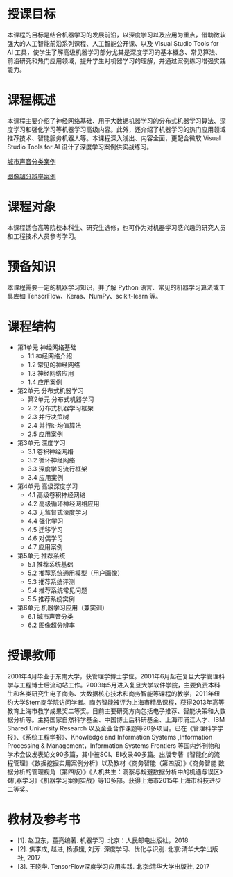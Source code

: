 
# 授课目标
本课程的目标是结合机器学习的发展前沿，以深度学习以及应用为重点，借助微软强大的人工智能前沿系列课程、人工智能公开课、以及 Visual Studio Tools for AI 工具，使学生了解高级机器学习部分尤其是深度学习的基本概念、常见算法、前沿研究和热门应用领域，提升学生对机器学习的理解，并通过案例练习增强实践能力。

# 课程概述
本课程主要介绍了神经网络基础、用于大数据机器学习的分布式机器学习算法、深度学习和强化学习等机器学习高级内容。此外，还介绍了机器学习的热门应用领域推荐技术、智能服务机器人等。本课程深入浅出、内容全面，更配合微软 Visual Studio Tools for AI 设计了深度学习案例供实战练习。

[城市声音分类案例](https://github.com/kadoufall/Urban-Sound-Classification-VS)

[图像超分辨率案例](https://github.com/kadoufall/Image-Super-Resolution-VS)

# 课程对象
本课程适合高等院校本科生、研究生选修，也可作为对机器学习感兴趣的研究人员和工程技术人员参考学习。

# 预备知识
本课程需要一定的机器学习知识，并了解 Python 语言、常见的机器学习算法或工具库如 TensorFlow、Keras、NumPy、scikit-learn 等。

# 课程结构
- 第1单元 神经网络基础
  - 1.1 神经网络介绍
  - 1.2 常见的神经网络
  - 1.3 神经网络应用
  - 1.4 应用案例
- 第2单元 分布式机器学习
  - 第2单元 分布式机器学习
  - 2.2 分布式机器学习框架
  - 2.3 并行决策树
  - 2.4 并行k-均值算法
  - 2.5 应用案例
- 第3单元 深度学习
  - 3.1 卷积神经网络
  - 3.2 循环神经网络
  - 3.3 深度学习流行框架
  - 3.4 应用案例
- 第4单元 高级深度学习
  - 4.1 高级卷积神经网络
  - 4.2 高级循环神经网络应用
  - 4.3 无监督式深度学习
  - 4.4 强化学习
  - 4.5 迁移学习
  - 4.6 对偶学习
  - 4.7 应用案例
- 第5单元  推荐系统
  - 5.1 推荐系统基础
  - 5.2 推荐系统通用模型（用户画像）
  - 5.3 推荐系统评测
  - 5.4 推荐系统常见问题
  - 5.5 推荐系统实例
- 第6单元  机器学习应用（兼实训）
  - 6.1 城市声音分类
  - 6.2 图像超分辨率

# 授课教师
2001年4月毕业于东南大学，获管理学博士学位。2001年6月起在复旦大学管理科学与工程博士后流动站工作。2003年5月进入复旦大学软件学院，主要负责本科生和各类研究生电子商务、大数据核心技术和商务智能等课程的教学，2011年纽约大学Stern商学院访问学者。商务智能被评为上海市精品课程，获得2013年高等教育上海市教学成果奖二等奖。目前主要研究方向包括电子推荐、智能决策和大数据分析等。主持国家自然科学基金、中国博士后科研基金、上海市浦江人才、IBM Shared University Research 以及企业合作课题等20多项目。已在《管理科学学报》、《系统工程学报》、Knowledge and Information Systems ,Information Processing & Management，Information Systems Frontiers 等国内外刊物和学术会议发表论文90多篇，其中被SCI、EI收录40多篇。出版专著《智能化的流程管理》《数据挖掘实用案例分析》以及教材《商务智能（第四版）》《商务智能 数据分析的管理视角（第四版）》《人机共生：洞察与规避数据分析中的机遇与误区》《机器学习》《机器学习案例实战》等10多部。获得上海市2015年上海市科技进步二等奖。

# 教材及参考书
- [1]. 赵卫东，董亮编著. 机器学习. 北京：人民邮电出版社，2018
- [2]. 焦李成, 赵进, 杨淑媛, 刘芳. 深度学习、优化与识别. 北京:清华大学出版社, 2017
- [3]. 王晓华. TensorFlow深度学习应用实践. 北京:清华大学出版社, 2017
